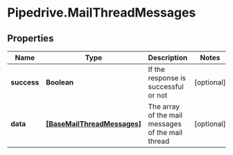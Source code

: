 # Pipedrive.MailThreadMessages

## Properties

Name | Type | Description | Notes
------------ | ------------- | ------------- | -------------
**success** | **Boolean** | If the response is successful or not | [optional] 
**data** | [**[BaseMailThreadMessages]**](BaseMailThreadMessages.md) | The array of the mail messages of the mail thread | [optional] 


